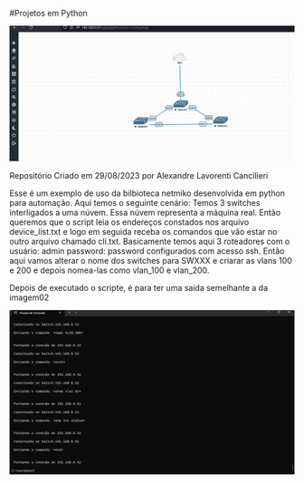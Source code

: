 #Projetos em Python

![image](https://github.com/alcancil/Projetos_em_Python/blob/main/automacao/netmiko/01/imagens/imagem01.png)

Repositório Criado em 29/08/2023 por Alexandre Lavorenti Cancilieri

Esse é um exemplo de uso da bilbioteca netmiko desenvolvida em python para automação. Aqui temos o seguinte cenário: Temos 3 switches interligados a uma núvem. Essa núvem representa a máquina real. Então queremos que o script leia os endereços constados nos arquivo device_list.txt e logo em seguida receba os comandos que vão estar no outro arquivo chamado cli.txt. Basicamente temos aqui 3 roteadores com o usuário: admin password: password configurados com acesso ssh. Então aqui vamos alterar o nome dos switches para SWXXX e criarar as vlans 100 e 200 e depois nomea-las como vlan_100 e vlan_200.

Depois de executado o scripte, é para ter uma saida semelhante a da imagem02

![image](https://github.com/alcancil/Projetos_em_Python/blob/main/automacao/netmiko/01/imagens/imagem02.png)
